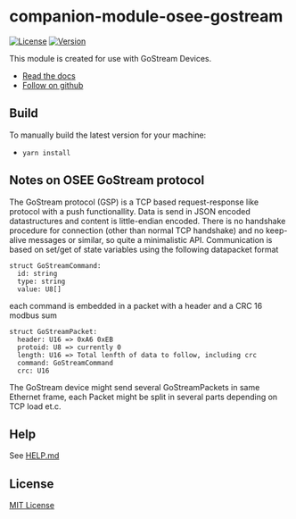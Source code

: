 # companion-module-osee-gostream

[![License](https://img.shields.io/github/license/bitfocus/companion-module-osee-gostream)](https://github.com/bitfocus/companion-module-osee-gostream/blob/main/LICENSE)
[![Version](https://img.shields.io/github/v/release/bitfocus/companion-module-osee-gostream)](https://github.com/bitfocus/companion-module-osee-gostream/releases)

This module is created for use with GoStream Devices.

- [Read the docs](./How%20to%20connect%20to%20computer%20software%20and%20companion.pdf)
- [Follow on github](https://github.com/bitfocus/companion-module-osee-gostream)

## Build

To manually build the latest version for your machine:

- `yarn install`

## Notes on OSEE GoStream protocol

The GoStream protocol (GSP) is a TCP based request-response like protocol with a push functionallity. Data is send in JSON encoded datastructures and content is little-endian encoded. 
There is no handshake procedure for connection (other than normal TCP handshake) and no keep-alive messages or similar, so quite a minimalistic API. 
Communication is based on set/get of state variables using the following datapacket format 

```
struct GoStreamCommand:
  id: string    
  type: string
  value: U8[] 
```
each command is embedded in a packet with a header and a CRC 16 modbus sum 
```
struct GoStreamPacket:
  header: U16 => 0xA6 0xEB
  protoid: U8 => currently 0
  length: U16 => Total lenfth of data to follow, including crc 
  command: GoStreamCommand
  crc: U16 
```
The GoStream device might send several GoStreamPackets in same Ethernet frame, each Packet might be split in several parts depending on TCP load et.c.

## Help

See [HELP.md](./companion/HELP.md)

## License

[MIT License](./LICENSE)
